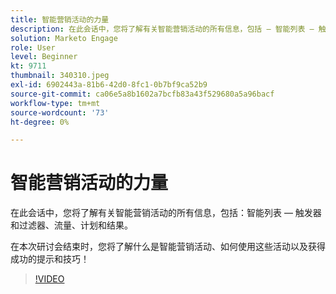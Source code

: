```yaml
---
title: 智能营销活动的力量
description: 在此会话中，您将了解有关智能营销活动的所有信息，包括 — 智能列表 — 触发器和过滤器、流量、计划和结果。
solution: Marketo Engage
role: User
level: Beginner
kt: 9711
thumbnail: 340310.jpeg
exl-id: 6902443a-81b6-42d0-8fc1-0b7bf9ca52b9
source-git-commit: ca06e5a8b1602a7bcfb83a43f529680a5a96bacf
workflow-type: tm+mt
source-wordcount: '73'
ht-degree: 0%

---
```


# 智能营销活动的力量

在此会话中，您将了解有关智能营销活动的所有信息，包括：智能列表 — 触发器和过滤器、流量、计划和结果。

在本次研讨会结束时，您将了解什么是智能营销活动、如何使用这些活动以及获得成功的提示和技巧！

>[!VIDEO](https://video.tv.adobe.com/v/340310/?quality=12&learn=on)
